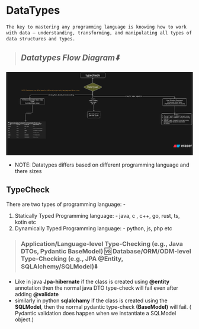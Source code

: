 # **DataTypes**

```text
The key to mastering any programming language is knowing how to work with data — understanding, transforming, and manipulating all types of data structures and types.
```

> ## **_Datatypes Flow Diagram⬇️_**

![datatypes flow diagram](./imgs/datatypesflowdiagram.png)

- NOTE: Datatypes differs based on different programming language and there sizes

## **TypeCheck**

There are two types of programming language: -

1. Statically Typed Programming language: - java, c , c++, go, rust, ts, kotin etc
2. Dynamically Typed Programming language: - python, js, php etc

> ### **Application/Language-level Type-Checking (e.g., Java DTOs, Pydantic BaseModel)** 🆚 **Database/ORM/ODM-level Type-Checking (e.g., JPA @Entity, SQLAlchemy/SQLModel)⬇️**

- Like in java **Jpa-hibernate** if the class is created using **@entity** annotation then the normal java DTO type-check will fail even after adding **@validate**
- similarly in python **sqlalchamy** if the class is created using the **SQLModel**, then the normal pydantic type-check **(BaseModel)** will fail. ( Pydantic validation does happen when we instantiate a SQLModel object.)
